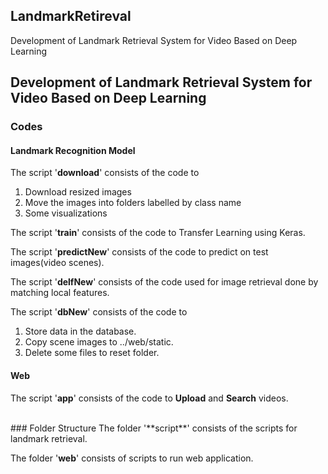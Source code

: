 ## LandmarkRetireval
Development of Landmark Retrieval System for Video Based on Deep Learning

## Development of Landmark Retrieval System for Video Based on Deep Learning

### Codes
#### Landmark Recognition Model
The script '**download**' consists of the code to
1. Download resized images
2. Move the images into folders labelled by class name
3. Some visualizations

The script '**train**' consists of the code to Transfer Learning using Keras.

The script '**predictNew**' consists of the code to predict on test images(video scenes).

The script '**delfNew**' consists of the code used for image retrieval done by matching local features.

The script '**dbNew**' consists of the code to
1. Store data in the database.
2. Copy scene images to ../web/static.
3. Delete some files to reset folder.

#### Web
The script '**app**' consists of the code to **Upload** and **Search** videos.

<br>
### Folder Structure
The folder '**script**' consists of the scripts for landmark retrieval.

The folder '**web**' consists of scripts to run web application.


<!--기존의 비디오 검색 서비스는 비디오의 제목, 설명, 해시태그 등 텍스트 기반 검색을 사용한다. 
비디오의 길이가 길수록 텍스트만으로는 전체 내용을 표현하기 어려워 정확한 검색에 한계가 있다. 
본 프로젝트에서는 비디오 내용을 고려한 검색이 가능하도록 딥러닝 기반의 비디오 내 공간정보 검색 시스템을 제안한다. 
비디오의 장면 전환 구간마다 어떤 공간인지를 판단함으로써 공간 키워드를 통한 검색이 가능하다. 
비디오에서 모든 장면 이미지를 추출한 뒤, 훈련된 랜드마크 인식 모델로 장면 이미지에 대하여 클래스를 예측한다. 
예측된 클래스의 이미지 셋과 장면 이미지를 비교함으로써 결과가 올바른지 검증한다. 
실험을 위해 학습 데이터 7,222장과 실험 데이터 1,769장의 랜드마크 이미지 데이터 셋을 구축하였다. 
실험 결과에 따르면 86.67%의 정확도로 이미지에서 랜드마크를 인식할 수 있었다. 
또한 DeLF 모듈을 사용하여 인식 결과를 검증하여 정확도를 개선한다. -->
